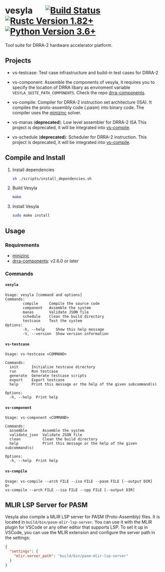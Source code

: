 # vesyla &emsp; [![Build Status]][actions] [![Rustc Version 1.82+]][rustc] [![Python Version 3.6+]][python]

[Build Status]: https://github.com/silagokth/vesyla/actions/workflows/ci-weekly-build.yml/badge.svg
[actions]: https://github.com/silagokth/vesyla/actions/workflows/ci-pr.yml?query=branch%3Amaster
[Rustc Version 1.82+]: https://img.shields.io/badge/rustc-1.82+-lightgray.svg?e&logo=rust&logoColor=white
[rustc]: https://blog.rust-lang.org/2024/10/17/Rust-1.82.0/
[Python Version 3.6+]: https://img.shields.io/badge/python-3.6+-lightgray.svg?e&logo=python&logoColor=white
[python]: https://www.python.org/downloads/release/python-360/

Tool suite for DRRA-2 hardware accelerator platform.

## Projects

- vs-testcase: Test case infrastructure and build-in test cases for DRRA-2
- vs-component: Assemble the components of vesyla,
  it requires you to specify the location of DRRA libary as enviroment variable `VESYLA_SUITE_PATH_COMPONENTS`.
  Check the repo [drra-components](https://github.com/silagokth/drra-components).
- vs-compile: Compiler for DRRA-2 instruction set architecture (ISA).
  It compiles the proto-assembly code (.pasm) into binary code.
  The compiler uses the [minizinc](https://www.minizinc.org/) solver.

- vs-manas (**deprecated**): Low level assembler for DRRA-2 ISA
  This project is deprecated, it will be integrated into [vs-compile](./modules/vs-compile).
- vs-schedule (**deprecated**): Scheduler for DRRA-2 instruction.
  This project is deprecated, it will be integrated into [vs-compile](./modules/vs-compile).

## Compile and Install

1. Install dependencies

   ```bash
   sh ./scripts/install_dependencies.sh
   ```

2. Build Vesyla

   ```bash
   make
   ```

3. Install Vesyla

   ```bash
   sudo make install
   ```

## Usage

### Requirements

- [minizinc](https://www.minizinc.org/)
- [drra-components](https://github.com/silagokth/drra-components): v2.6.0 or later

### Commands

#### `vesyla`

```shell
Usage: vesyla [command and options]
Commands:
        compile     Compile the source code
        component   Assemble the system
        manas       Validate JSON file
        schedule    Clean the build directory
        testcase    Test the system
Options:
        -h, --help     Show this help message
        -V, --version  Show version information
```

#### `vs-testcase`

```shell
Usage: vs-testcase <COMMAND>

Commands:
  init      Initialize testcase directory
  run       Run testcase
  generate  Generate testcase scripts
  export    Export testcase
  help      Print this message or the help of the given subcommand(s)

Options:
  -h, --help  Print help
```

#### `vs-component`

```shell
Usage: vs-component <COMMAND>

Commands:
  assemble       Assemble the system
  validate_json  Validate JSON file
  clean          Clean the build directory
  help           Print this message or the help of the given subcommand(s)

Options:
  -h, --help  Print help
```

#### `vs-compile`

```shell
Usage: vs-compile --arch FILE --isa FILE --pasm FILE [--output DIR]
Or
vs-compile --arch FILE --isa FILE --cpp FILE [--output DIR]
```

## MLIR LSP Server for PASM

Vesyla also compile a MLIR LSP server for PASM (Proto-Assembly) files. It is located
in `build/bin/pasm-mlir-lsp-server`. You can use it with the MLIR plugin for VSCode or
any other editor that supports LSP. To set it up in VSCode, you can use the MLIR
extension and configure the server path in the settings:

```json
{
  "settings": {
    "mlir.server_path": "build/bin/pasm-mlir-lsp-server"
  }
}
```

